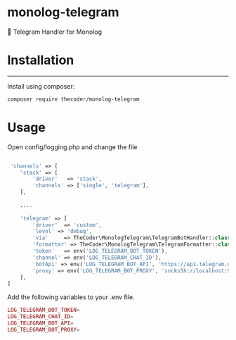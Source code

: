 

monolog-telegram
=============

🔔 Telegram Handler for Monolog


# Installation
-----------
Install using composer:

```bash
composer require thecoder/monolog-telegram  
```

# Usage
Open config/logging.php and change the file

```php

 'channels' => [
    'stack' => [
        'driver'   => 'stack',
        'channels' => ['single', 'telegram'],
    ],
    
    ....
    
    'telegram' => [
        'driver'  => 'custom',
		'level' => 'debug',
        'via'     => TheCoder\MonologTelegram\TelegramBotHandler::class,
		'formatter' => TheCoder\MonologTelegram\TelegramFormatter::class,
        'token'   => env('LOG_TELEGRAM_BOT_TOKEN'),
        'channel' => env('LOG_TELEGRAM_CHAT_ID'),
		'botApi' => env('LOG_TELEGRAM_BOT_API', 'https://api.telegram.org/bot'),
		'proxy' => env('LOG_TELEGRAM_BOT_PROXY', 'socks5h://localhost:9050'),		
    ],
]

```

Add the following variables to your .env file.

```php
LOG_TELEGRAM_BOT_TOKEN=
LOG_TELEGRAM_CHAT_ID=
LOG_TELEGRAM_BOT_API=
LOG_TELEGRAM_BOT_PROXY=

